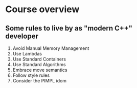 # Course overview

## Some rules to live by as "modern C++" developer

1. Avoid Manual Memory Management
2. Use Lambdas
3. Use Standard Containers
4. Use Standard Algorithms
5. Embrace move semantics
6. Follow style rules
7. Consider the PIMPL idom 